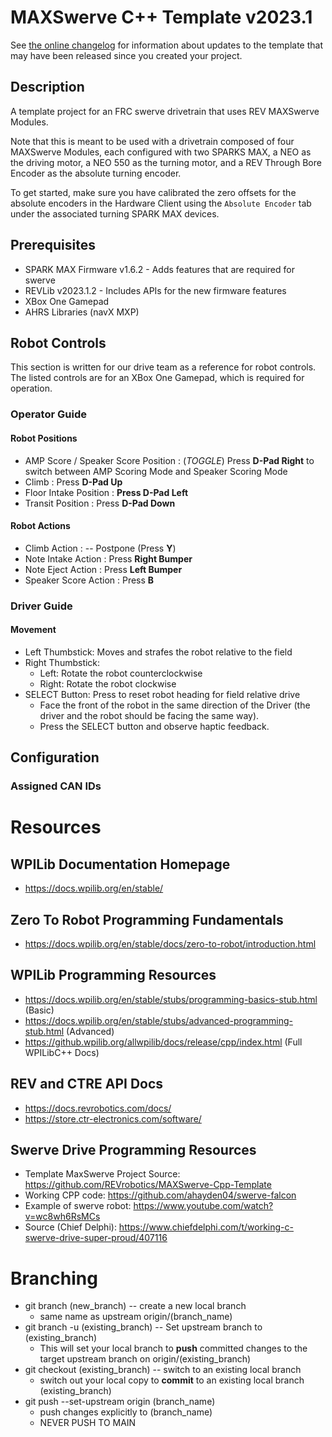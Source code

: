# MAXSwerve C++ Template v2023.1

See [the online changelog](https://github.com/REVrobotics/MAXSwerve-Cpp-Template/blob/main/CHANGELOG.md) for information about updates to the template that may have been released since you created your project.

## Description

A template project for an FRC swerve drivetrain that uses REV MAXSwerve Modules.

Note that this is meant to be used with a drivetrain composed of four MAXSwerve Modules, each configured with two SPARKS MAX, a NEO as the driving motor, a NEO 550 as the turning motor, and a REV Through Bore Encoder as the absolute turning encoder.

To get started, make sure you have calibrated the zero offsets for the absolute encoders in the Hardware Client using the `Absolute Encoder` tab under the associated turning SPARK MAX devices.

## Prerequisites

* SPARK MAX Firmware v1.6.2 - Adds features that are required for swerve
* REVLib v2023.1.2 - Includes APIs for the new firmware features
* XBox One Gamepad
* AHRS Libraries (navX MXP)

## Robot Controls
This section is written for our drive team as a reference for robot controls. The listed controls are for an XBox One Gamepad, which is required for operation.
### Operator Guide

#### Robot Positions

* AMP Score / Speaker Score Position : (*TOGGLE*) Press **D-Pad Right** to switch between AMP Scoring Mode and Speaker Scoring Mode
* Climb : Press **D-Pad Up**
* Floor Intake Position : **Press D-Pad Left** 
* Transit Position : Press **D-Pad Down**

#### Robot Actions

* Climb Action : -- Postpone (Press **Y**)
* Note Intake Action : Press **Right Bumper**
* Note Eject Action : Press **Left Bumper**
* Speaker Score Action : Press **B**

### Driver Guide

#### Movement 
* Left Thumbstick: Moves and strafes the robot relative to the field
* Right Thumbstick: 
    * Left: Rotate the robot counterclockwise
    * Right: Rotate the robot clockwise 
* SELECT Button: Press to reset robot heading for field relative drive
    * Face the front of the robot in the same direction of the Driver (the driver and the robot should be facing the same way).
    * Press the SELECT button and observe haptic feedback. 



## Configuration

### Assigned CAN IDs 

# Resources

## WPILib Documentation Homepage
+ https://docs.wpilib.org/en/stable/

## Zero To Robot Programming Fundamentals
+ https://docs.wpilib.org/en/stable/docs/zero-to-robot/introduction.html

## WPILib Programming Resources
+ https://docs.wpilib.org/en/stable/stubs/programming-basics-stub.html (Basic)
+ https://docs.wpilib.org/en/stable/stubs/advanced-programming-stub.html (Advanced)
+ https://github.wpilib.org/allwpilib/docs/release/cpp/index.html (Full WPILibC++ Docs)

## REV and CTRE API Docs
+ https://docs.revrobotics.com/docs/
+ https://store.ctr-electronics.com/software/

## Swerve Drive Programming Resources
+ Template MaxSwerve Project Source: https://github.com/REVrobotics/MAXSwerve-Cpp-Template
+ Working CPP code: https://github.com/ahayden04/swerve-falcon
+ Example of swerve robot: https://www.youtube.com/watch?v=wc8wh6RsMCs
+ Source (Chief Delphi): https://www.chiefdelphi.com/t/working-c-swerve-drive-super-proud/407116

# Branching
- git branch (new_branch) -- create a new local branch
    - same name as upstream origin/(branch_name)
- git branch -u (existing_branch) -- Set upstream branch to (existing_branch)
    - This will set your local branch to **push** committed changes to the target upstream branch on origin/(existing_branch)
- git checkout (existing_branch) -- switch to an existing local branch 
    - switch out your local copy to **commit** to an existing local branch (existing_branch)
- git push --set-upstream origin (branch_name)
    - push changes explicitly to (branch_name)
    - NEVER PUSH TO MAIN